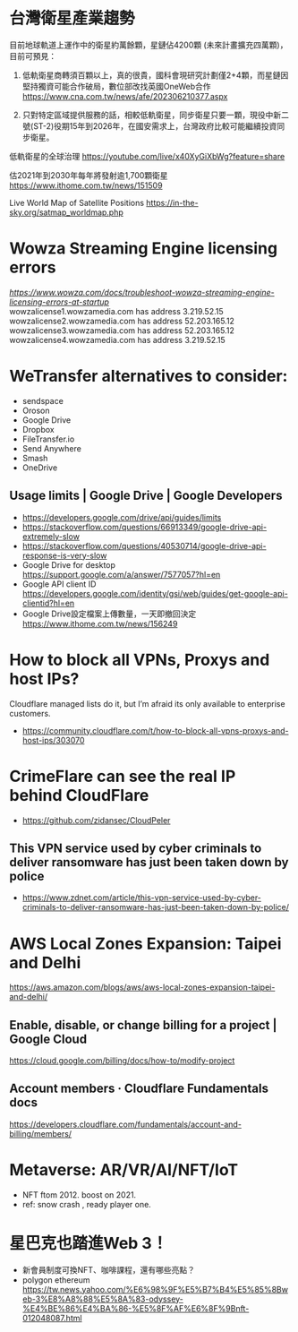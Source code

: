 # 台灣衛星產業趨勢
目前地球軌道上運作中的衛星約萬餘顆，星鏈佔4200顆 (未來計畫擴充四萬顆)，目前可預見：

1) 低軌衛星商轉須百顆以上，真的很貴，國科會現研究計劃僅2+4顆，而星鏈因堅持獨資可能合作破局，數位部改找英國OneWeb合作 https://www.cna.com.tw/news/afe/202306210377.aspx

2) 只對特定區域提供服務的話，相較低軌衛星，同步衛星只要一顆，現役中新二號(ST-2)役期15年到2026年，在國安需求上，台灣政府比較可能繼續投資同步衛星。

低軌衛星的全球治理 https://youtube.com/live/x40XyGiXbWg?feature=share

估2021年到2030年每年將發射逾1,700顆衛星 https://www.ithome.com.tw/news/151509

Live World Map of Satellite Positions https://in-the-sky.org/satmap_worldmap.php

# Wowza Streaming Engine licensing errors
<i>https://www.wowza.com/docs/troubleshoot-wowza-streaming-engine-licensing-errors-at-startup</i><br>
wowzalicense1.wowzamedia.com has address 3.219.52.15
wowzalicense2.wowzamedia.com has address 52.203.165.12
wowzalicense3.wowzamedia.com has address 52.203.165.12
wowzalicense4.wowzamedia.com has address 3.219.52.15

# WeTransfer alternatives to consider:
 - sendspace
 - Oroson
 - Google Drive
 - Dropbox
 - FileTransfer.io
 - Send Anywhere
 - Smash
 - OneDrive
## Usage limits | Google Drive | Google Developers
 - https://developers.google.com/drive/api/guides/limits
 - https://stackoverflow.com/questions/66913349/google-drive-api-extremely-slow
 - https://stackoverflow.com/questions/40530714/google-drive-api-response-is-very-slow
 - Google Drive for desktop https://support.google.com/a/answer/7577057?hl=en
 - Google API client ID https://developers.google.com/identity/gsi/web/guides/get-google-api-clientid?hl=en
 - Google Drive設定檔案上傳數量，一天即撤回決定 https://www.ithome.com.tw/news/156249
# How to block all VPNs, Proxys and host IPs?
Cloudflare managed lists do it, but I’m afraid its only available to enterprise customers.
- https://community.cloudflare.com/t/how-to-block-all-vpns-proxys-and-host-ips/303070
# CrimeFlare can see the real IP behind CloudFlare
- https://github.com/zidansec/CloudPeler
## This VPN service used by cyber criminals to deliver ransomware has just been taken down by police
- https://www.zdnet.com/article/this-vpn-service-used-by-cyber-criminals-to-deliver-ransomware-has-just-been-taken-down-by-police/
# AWS Local Zones Expansion: Taipei and Delhi
https://aws.amazon.com/blogs/aws/aws-local-zones-expansion-taipei-and-delhi/
## Enable, disable, or change billing for a project | Google Cloud
https://cloud.google.com/billing/docs/how-to/modify-project
## Account members · Cloudflare Fundamentals docs
https://developers.cloudflare.com/fundamentals/account-and-billing/members/
# Metaverse: AR/VR/AI/NFT/IoT
 - NFT ftom 2012. boost on 2021.
 - ref: snow crash , ready player one.
# 星巴克也踏進Web 3！
 - 新會員制度可換NFT、咖啡課程，還有哪些亮點？
 - polygon ethereum
https://tw.news.yahoo.com/%E6%98%9F%E5%B7%B4%E5%85%8Bweb-3%E8%A8%88%E5%8A%83-odyssey-%E4%BE%86%E4%BA%86-%E5%8F%AF%E6%8F%9Bnft-012048087.html

